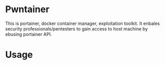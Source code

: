 # Pwntainer
This is portainer, docker container manager, exploitation toolkit. It enbales security professionals/pentesters to gain access to host machine by ebusing portainer API.

# Usage
